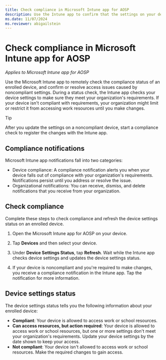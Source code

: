 ```yaml
---
title: Check compliance in Microsoft Intune app for AOSP
description: Use the Intune app to confirm that the settings on your device meet your organization's requirements.
ms.date: 11/07/2024
ms.reviewer: abigailstein
---
```


# Check compliance in Microsoft Intune app for AOSP

*Applies to Microsoft Intune app for AOSP*

Use the Microsoft Intune app to remotely check the compliance status of an enrolled device, and confirm or resolve access issues caused by noncompliant settings. During a status check, the Intune app checks your device settings to make sure they meet your organization's requirements. If your device isn't compliant with requirements, your organization might limit or restrict it from accessing work resources until you make changes.

>[!TIP]
> After you update the settings on a noncompliant device, start a compliance check to register the changes with the Intune app.

## Compliance notifications
Microsoft Intune app notifications fall into two categories:

* Device compliance: A compliance notification alerts you when your device falls out of compliance with your organization's requirements. Notifications persist until you address or resolve the issue.
* Organizational notifications: You can receive, dismiss, and delete notifications that you receive from your organization.

## Check compliance
Complete these steps to check compliance and refresh the device settings status on an enrolled device.

1. Open the Microsoft Intune app for AOSP on your device.

2. Tap **Devices** and then select your device.

3. Under **Device Settings Status**, tap **Refresh**. Wait while the Intune app checks device settings and updates the device settings status.

4. If your device is noncompliant and you're required to make changes, you receive a compliance notification in the Intune app. Tap the notification for more information.

## Device settings status

The device settings status tells you the following information about your enrolled device:
* **Compliant**: Your device is allowed to access work or school resources.
* **Can access resources, but action required**: Your device is allowed to access work or school resources, but one or more settings don't meet your organization's requirements. Update your device settings by the date shown to keep your access.
* **Not compliant**: Your device isn't allowed to access work or school resources. Make the required changes to gain access.
